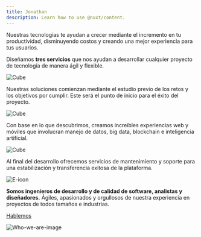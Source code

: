 ```yaml
---
title: Jonathan
description: Learn how to use @nuxt/content.
---
```


<!-- Hero Services -->
<column id="body-index__hero-services" mode="normal">

<block>

<hero-services>

<template v-slot:side-a>

![LKMX](./img/collage-full.png)

</template>

<template v-slot:side-b>

servicios.txt

# Servicios

Desarrollamos plataformas resilientes, intuitivas y seguras para negocios de todos los tamaños.

</template>

</hero-services>

</block>

</column>
















<!-- Rubbon -->

<column id="body-index__services-rubbon" mode="full">

<block>

Nuestras tecnologías te ayudan a crecer mediante el incremento en tu productividad, disminuyendo costos y creando una mejor experiencia para tus usuarios.

</block>

</column>










<!-- Services Cubes Title -->
<column id="body-index__services-cubes-title" mode="full">

<block>

Diseñamos **tres servicios** que nos ayudan a desarrollar cualquier proyecto de tecnología 
de manera ágil y flexible.

</block>

</column>




















<!-- Services Cubes -->
<column id="body-index__services-cubes" mode="full" number="3" number-m="2" number-s="1">

<block> 

![Cube](./img/cube-b-and-w.png)

<services-cube-title>

<template v-slot:title>

#### Discovery

</template>

<template v-slot:image>

![Arrow](./img/arrow-right.png)

</template>



</services-cube-title>

Nuestras soluciones comienzan mediante el estudio previo de los retos y los objetivos por cumplir. Este será el punto de inicio para el éxito del proyecto.

</block>

<block>

![Cube](./img/cube.png)

<services-cube-title>

<template v-slot:title>

#### Application Development

</template>

<template v-slot:image>

![Arrow](./img/arrow-right.png)

</template>

</services-cube-title>

Con base en lo que descubrimos, creamos increíbles experiencias web y móviles que involucran manejo de datos, big data, blockchain e inteligencia artificial.

</block>

<block>

![Cube](./img/cube-support.png)

<services-cube-title>

<template v-slot:title>

#### Application Maintenance & Support 

</template>

<template v-slot:image>

![Arrow](./img/arrow-right.png)

</template>

</services-cube-title>

Al final del desarrollo ofrecemos servicios de mantenimiento y soporte para una estabilización y transferencia exitosa
de la plataforma.

</block>

</column>

















<!-- Who we are -->
<column id="body-index__who-we-are-services" mode="full">

<block id="who-we-are-description">

![E-icon](./img/e-letter.png)

**Somos ingenieros de desarrollo y de calidad de software, analistas y diseñadores.** Ágiles, apasionados y orgullosos de nuestra experiencia en proyectos de todos tamaños e industrias. 

[Hablemos]()

</block>

<block id="who-we-are-image">

![Who-we-are-image](./img/collage-lets-talk.png)

</block>

</column>

